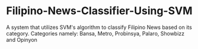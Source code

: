 # Filipino-News-Classifier-Using-SVM
A system that utilizes SVM's algorithm to classify Filipino News based on its category. Categories namely: Bansa, Metro, Probinsya, Palaro, Showbizz and Opinyon
